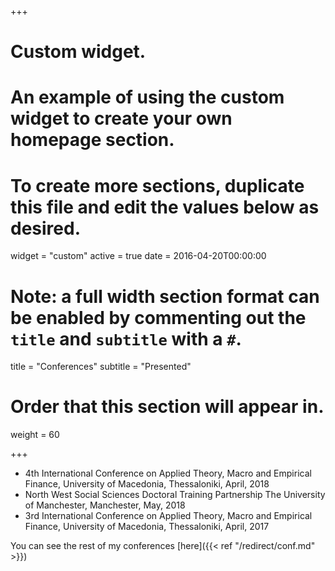 +++
# Custom widget.
# An example of using the custom widget to create your own homepage section.
# To create more sections, duplicate this file and edit the values below as desired.
widget = "custom"
active = true
date = 2016-04-20T00:00:00

# Note: a full width section format can be enabled by commenting out the `title` and `subtitle` with a `#`.
title = "Conferences"
subtitle = "Presented"

# Order that this section will appear in.
weight = 60

+++


* 4th International Conference on Applied Theory, Macro and Empirical Finance, University of Macedonia, Thessaloniki, April, 2018
* North West Social Sciences Doctoral Training Partnership The University of Manchester, Manchester, May, 2018
* 3rd International Conference on Applied Theory, Macro and Empirical Finance, University of Macedonia, Thessaloniki, April, 2017

You can see the rest of my conferences [here]({{< ref "/redirect/conf.md" >}})
